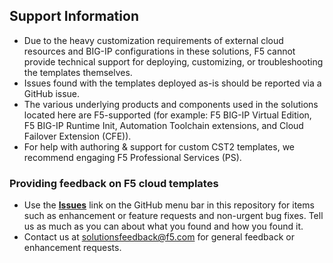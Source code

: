 ## Support Information

- Due to the heavy customization requirements of external cloud resources and BIG-IP configurations in these solutions, F5 cannot provide technical support for deploying, customizing, or troubleshooting the templates themselves.
- Issues found with the templates deployed as-is should be reported via a GitHub issue.
- The various underlying products and components used in the solutions located here are F5-supported (for example: F5 BIG-IP Virtual Edition, F5 BIG-IP Runtime Init, Automation Toolchain extensions, and Cloud Failover Extension (CFE)).
- For help with authoring & support for custom CST2 templates, we recommend engaging F5 Professional Services (PS).


### Providing feedback on F5 cloud templates

- Use the **[Issues](https://github.com/F5Networks/f5-azure-arm-templates-v2/issues)** link on the GitHub menu bar in this repository for items such as enhancement or feature requests and non-urgent bug fixes. Tell us as much as you can about what you found and how you found it.
- Contact us at [solutionsfeedback@f5.com](mailto:solutionsfeedback@f5.com?subject=GitHub%20Feedback) for general feedback or enhancement requests.
